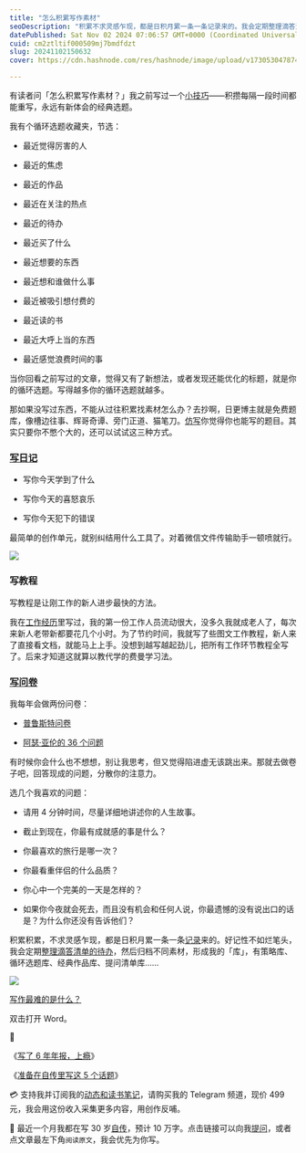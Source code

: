 ```yaml
---
title: "怎么积累写作素材"
seoDescription: "积累不求灵感乍现，都是日积月累一条一条记录来的。我会定期整理滴答清单的待办，然后归档不同素材，形成我的「库」，有策略库、循环选题库、经典作品库、提问清单库……"
datePublished: Sat Nov 02 2024 07:06:57 GMT+0000 (Coordinated Universal Time)
cuid: cm2ztltif000509mj7bmdfdzt
slug: 20241102150632
cover: https://cdn.hashnode.com/res/hashnode/image/upload/v1730530478748/a6cfaf1d-116e-4750-8594-bc827d79efce.jpeg

---
```


有读者问「怎么积累写作素材？」我之前写过一个[小技巧](https://mp.weixin.qq.com/s?__biz=MzI3MzU5MDA1OQ==&mid=2247488155&idx=1&sn=85cfd128764c2950f6c4a0ddac85398d&chksm=eb21a0dfdc5629c9bbca64ea3726eec906ff79784552658961a8122c3d7b1a829dee65ae093f#rd)——积攒每隔一段时间都能重写，永远有新体会的经典选题。

我有个循环选题收藏夹，节选：

* 最近觉得厉害的人
    
* 最近的焦虑
    
* 最近的作品
    
* 最近在关注的热点
    
* 最近的待办
    
* 最近买了什么
    
* 最近想要的东西
    
* 最近想和谁做什么事
    
* 最近被吸引想付费的
    
* 最近读的书
    
* 最近大呼上当的东西
    
* 最近感觉浪费时间的事
    

当你回看之前写过的文章，觉得又有了新想法，或者发现还能优化的标题，就是你的循环选题。写得越多你的循环选题就越多。

那如果没写过东西，不能从过往积累找素材怎么办？去抄啊，日更博主就是免费题库，像槽边往事、辉哥奇谭、旁门正道、猫笔刀。[仿写](https://mp.weixin.qq.com/s?__biz=MzI3MzU5MDA1OQ==&mid=2247488553&idx=1&sn=d42d089cb9898d24dcadf6fab3217d4d&chksm=eb21a66ddc562f7b80871751918edea00662265426d3fbd1f91fc5a6b69e0dcc99ee4448519d&token=858161081&lang=zh_CN#rd)你觉得你也能写的题目。其实只要你不憋个大的，还可以试试这三种方式。

### [写日记](https://mp.weixin.qq.com/s?__biz=MzI3MzU5MDA1OQ==&mid=2247484707&idx=1&sn=a50c52b3da316a7174adc96b0941d15f&chksm=eb21b767dc563e711ea70c56fd310a1da3b781749062cd32b44f1cf70f060bd02d9869abd98e#rd)

* 写你今天学到了什么
    
* 写你今天的喜怒哀乐
    
* 写你今天犯下的错误
    

最简单的创作单元，就别纠结用什么工具了。对着微信文件传输助手一顿喷就行。

![](url)

### 写教程

写教程是让刚工作的新人进步最快的方法。

我在[工作经历](https://mp.weixin.qq.com/s?__biz=MzkxOTMxMDk0MA==&mid=2247566009&idx=1&sn=c3f8c4830d2853f1d3393501d5e09984&scene=21#wechat_redirect)里写过，我的第一份工作人员流动很大，没多久我就成老人了，每次来新人老带新都要花几个小时。为了节约时间，我就写了些图文工作教程，新人来了直接看文档，就能马上上手。没想到越写越起劲儿，把所有工作环节教程全写了。后来才知道这就算以教代学的费曼学习法。

### [写问卷](https://mp.weixin.qq.com/s?__biz=MzI3MzU5MDA1OQ==&mid=2247485316&idx=1&sn=47ed3a8b450c562fdf767d0547696477&chksm=eb21b5c0dc563cd66160b39f4354c31240606bb971a673530c9f48c246643a27f75ce30f5f90#rd)

我每年会做两份问卷：

* [普鲁斯特问卷](https://www.douban.com/gallery/topic/78183/)
    
* [阿瑟·亚伦的 36 个问题](https://cn.nytimes.com/culture/20150123/t23questions/)
    

有时候你会什么也不想想，别让我思考，但又觉得陷进虚无该跳出来。那就去做卷子吧，回答现成的问题，分散你的注意力。

选几个我喜欢的问题：

* 请用 4 分钟时间，尽量详细地讲述你的人生故事。
    
* 截止到现在，你最有成就感的事是什么？
    
* 你最喜欢的旅行是哪一次？
    
* 你最看重伴侣的什么品质？
    
* 你心中一个完美的一天是怎样的？
    
* 如果你今夜就会死去，而且没有机会和任何人说，你最遗憾的没有说出口的话是？为什么你还没有告诉他们？
    

积累积累，不求灵感乍现，都是日积月累一条一条[记录](https://mp.weixin.qq.com/s?__biz=MzI3MzU5MDA1OQ==&mid=2247484264&idx=1&sn=438f3c7a2374d7c7eb8851ae931a1662&chksm=eb21b12cdc56383a77141ff94bdbf5b535f42713f5cd7a256120690a54761650adcbbdcb1d11#rd)来的。好记性不如烂笔头，我会定期[整理滴答清单的待办](https://mp.weixin.qq.com/s?__biz=MzI3MzU5MDA1OQ==&mid=2247488324&idx=1&sn=871a3cc8a6f0df70278325d8e5974359&chksm=eb21a100dc56281671841d5f1166673c8e09d8a3cea0c679f78421825401e5f4cada3e4b28a8&token=858161081&lang=zh_CN#rd)，然后归档不同素材，形成我的「库」，有策略库、循环选题库、经典作品库、提问清单库……

![](url)

[写作最难的是什么？](https://weibo.com/1977585731/IuTcDkV47)

双击打开 Word。

🔗

《[写了 6 年年报，上瘾](https://mp.weixin.qq.com/s?__biz=MzI3MzU5MDA1OQ==&mid=2247488155&idx=1&sn=85cfd128764c2950f6c4a0ddac85398d&chksm=eb21a0dfdc5629c9bbca64ea3726eec906ff79784552658961a8122c3d7b1a829dee65ae093f#rd)》

《[准备在自传里写这 5 个话题](https://mp.weixin.qq.com/s?__biz=MzI3MzU5MDA1OQ==&mid=2247488751&idx=1&sn=9c74e68ac42910ad977cd94ccb027cf4&chksm=eb21a6abdc562fbdbdb3375681c999843b9a4aa64c182d2bd9654aa2ecdb9035f1d3f819d23d#rd)》

💳 支持我并订阅我的[动态和读书笔记](https://mp.weixin.qq.com/s/A_yK10ktL8Nl7RzsnGwzEg)，请购买我的 Telegram 频道，现价 499 元，我会用这份收入采集更多内容，用创作反哺。

📖 最近一个月我都在写 30 岁[自传](https://mp.weixin.qq.com/s?__biz=MzI3MzU5MDA1OQ==&mid=2247488741&idx=1&sn=3aca11b2f15bcb82156b45c8a69ae937&chksm=eb21a6a1dc562fb7bbf6242bc1a68995eba7b560a49627ac031e129b33aa29a624896186a2a3#rd)，预计 10 万字。点击链接可以向我[提问](https://wj.qq.com/s2/15897499/4fe9/)，或者点文章最左下角`阅读原文`，我会优先为你写。